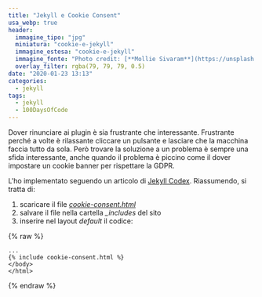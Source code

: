 ```yaml
---
title: "Jekyll e Cookie Consent"
usa_webp: true
header:
  immagine_tipo: "jpg"
  miniatura: "cookie-e-jekyll"
  immagine_estesa: "cookie-e-jekyll"
  immagine_fonte: "Photo credit: [**Mollie Sivaram**](https://unsplash.com/@molliesivaram)"
  overlay_filter: rgba(79, 79, 79, 0.5)
date: "2020-01-23 13:13"
categories:
  - jekyll
tags:
  - jekyll
  - 100DaysOfCode
---
```


Dover rinunciare ai plugin è sia frustrante che interessante. Frustrante perché a volte è rilassante cliccare un pulsante e lasciare che la macchina faccia tutto da sola. Però trovare la soluzione a un problema è sempre una sfida interessante, anche quando il problema è piccino come il dover impostare un cookie banner per rispettare la GDPR.

L'ho implementato seguendo un articolo di [Jekyll Codex](https://jekyllcodex.org/without-plugin/cookie-consent/). Riassumendo, si tratta di:

1. scaricare il file [_cookie-consent.html_](https://raw.githubusercontent.com/jhvanderschee/jekyllcodex/gh-pages/_includes/cookie-consent.html)
2. salvare il file nella cartella _\_includes_ del sito
3. inserire nel layout _default_ il codice:

{% raw %}
```
...
{% include cookie-consent.html %}
</body>
</html>
```
{% endraw %}
